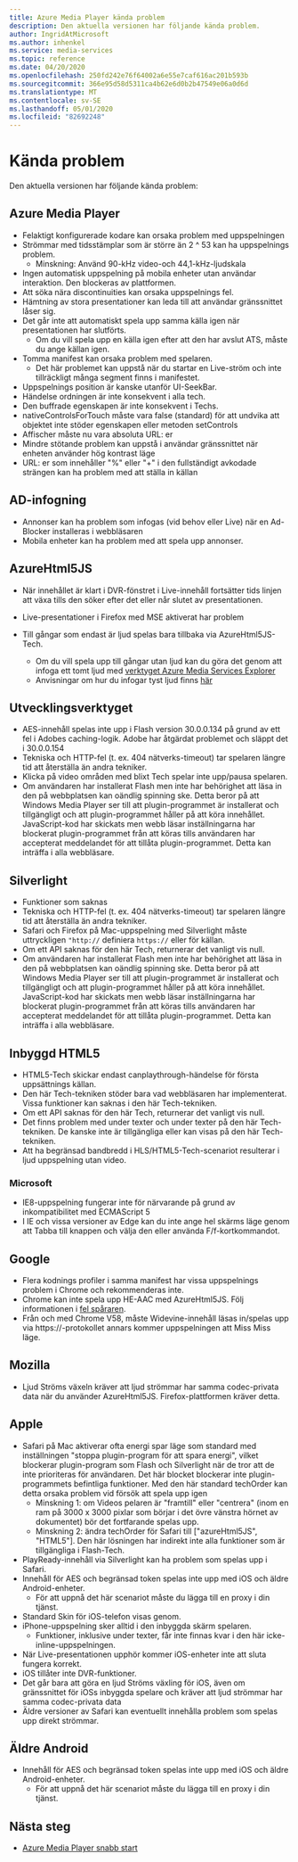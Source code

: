 ```yaml
---
title: Azure Media Player kända problem
description: Den aktuella versionen har följande kända problem.
author: IngridAtMicrosoft
ms.author: inhenkel
ms.service: media-services
ms.topic: reference
ms.date: 04/20/2020
ms.openlocfilehash: 250fd242e76f64002a6e55e7caf616ac201b593b
ms.sourcegitcommit: 366e95d58d5311ca4b62e6d0b2b47549e06a0d6d
ms.translationtype: MT
ms.contentlocale: sv-SE
ms.lasthandoff: 05/01/2020
ms.locfileid: "82692248"
---
```

# <a name="known-issues"></a>Kända problem #

Den aktuella versionen har följande kända problem:

## <a name="azure-media-player"></a>Azure Media Player ##

- Felaktigt konfigurerade kodare kan orsaka problem med uppspelningen
- Strömmar med tidsstämplar som är större än 2 ^ 53 kan ha uppspelnings problem.
  - Minskning: Använd 90-kHz video-och 44,1-kHz-ljudskala
- Ingen automatisk uppspelning på mobila enheter utan användar interaktion. Den blockeras av plattformen.
- Att söka nära discontinuities kan orsaka uppspelnings fel.
- Hämtning av stora presentationer kan leda till att användar gränssnittet låser sig.
- Det går inte att automatiskt spela upp samma källa igen när presentationen har slutförts.
  - Om du vill spela upp en källa igen efter att den har avslut ATS, måste du ange källan igen.
- Tomma manifest kan orsaka problem med spelaren.
  - Det här problemet kan uppstå när du startar en Live-ström och inte tillräckligt många segment finns i manifestet.
- Uppspelnings position är kanske utanför UI-SeekBar.
- Händelse ordningen är inte konsekvent i alla tech.
- Den buffrade egenskapen är inte konsekvent i Techs.
- nativeControlsForTouch måste vara false (standard) för att undvika att objektet inte stöder egenskapen eller metoden setControls
- Affischer måste nu vara absoluta URL: er
- Mindre stötande problem kan uppstå i användar gränssnittet när enheten använder hög kontrast läge
- URL: er som innehåller "%" eller "+" i den fullständigt avkodade strängen kan ha problem med att ställa in källan

## <a name="ad-insertion"></a>AD-infogning ##

- Annonser kan ha problem som infogas (vid behov eller Live) när en Ad-Blocker installeras i webbläsaren
- Mobila enheter kan ha problem med att spela upp annonser.

## <a name="azurehtml5js"></a>AzureHtml5JS ##

- När innehållet är klart i DVR-fönstret i Live-innehåll fortsätter tids linjen att växa tills den söker efter det eller når slutet av presentationen.
- Live-presentationer i Firefox med MSE aktiverat har problem

- Till gångar som endast är ljud spelas bara tillbaka via AzureHtml5JS-Tech.
  - Om du vill spela upp till gångar utan ljud kan du göra det genom att infoga ett tomt ljud med [verktyget Azure Media Services Explorer](https://aka.ms/amse)
  - Anvisningar om hur du infogar tyst ljud finns [här](https://azure.microsoft.com/documentation/articles/media-services-advanced-encoding-with-mes/#silent_audio)

## <a name="flash"></a>Utvecklingsverktyget ##

- AES-innehåll spelas inte upp i Flash version 30.0.0.134 på grund av ett fel i Adobes caching-logik. Adobe har åtgärdat problemet och släppt det i 30.0.0.154
- Tekniska och HTTP-fel (t. ex. 404 nätverks-timeout) tar spelaren längre tid att återställa än andra tekniker.
- Klicka på video områden med blixt Tech spelar inte upp/pausa spelaren.
- Om användaren har installerat Flash men inte har behörighet att läsa in den på webbplatsen kan oändlig spinning ske. Detta beror på att Windows Media Player ser till att plugin-programmet är installerat och tillgängligt och att plugin-programmet håller på att köra innehållet. JavaScript-kod har skickats men webb läsar inställningarna har blockerat plugin-programmet från att köras tills användaren har accepterat meddelandet för att tillåta plugin-programmet. Detta kan inträffa i alla webbläsare.  

## <a name="silverlight"></a>Silverlight ##

- Funktioner som saknas
- Tekniska och HTTP-fel (t. ex. 404 nätverks-timeout) tar spelaren längre tid att återställa än andra tekniker.
- Safari och Firefox på Mac-uppspelning med Silverlight måste uttryckligen `"http://` definiera `https://` eller för källan.
- Om ett API saknas för den här Tech, returnerar det vanligt vis null.
- Om användaren har installerat Flash men inte har behörighet att läsa in den på webbplatsen kan oändlig spinning ske. Detta beror på att Windows Media Player ser till att plugin-programmet är installerat och tillgängligt och att plugin-programmet håller på att köra innehållet. JavaScript-kod har skickats men webb läsar inställningarna har blockerat plugin-programmet från att köras tills användaren har accepterat meddelandet för att tillåta plugin-programmet. Detta kan inträffa i alla webbläsare.  

## <a name="native-html5"></a>Inbyggd HTML5 ##

- HTML5-Tech skickar endast canplaythrough-händelse för första uppsättnings källan.
- Den här Tech-tekniken stöder bara vad webbläsaren har implementerat.  Vissa funktioner kan saknas i den här Tech-tekniken.  
- Om ett API saknas för den här Tech, returnerar det vanligt vis null.
- Det finns problem med under texter och under texter på den här Tech-tekniken. De kanske inte är tillgängliga eller kan visas på den här Tech-tekniken.
- Att ha begränsad bandbredd i HLS/HTML5-Tech-scenariot resulterar i ljud uppspelning utan video.

### <a name="microsoft"></a>Microsoft ###

- IE8-uppspelning fungerar inte för närvarande på grund av inkompatibilitet med ECMAScript 5
- I IE och vissa versioner av Edge kan du inte ange hel skärms läge genom att Tabba till knappen och välja den eller använda F/f-kortkommandot.

## <a name="google"></a>Google ##

- Flera kodnings profiler i samma manifest har vissa uppspelnings problem i Chrome och rekommenderas inte.
- Chrome kan inte spela upp HE-AAC med AzureHtml5JS. Följ informationen i [fel spåraren](https://bugs.chromium.org/p/chromium/issues/detail?id=534301).
- Från och med Chrome V58, måste Widevine-innehåll läsas in/spelas upp via https://-protokollet annars kommer uppspelningen att Miss Miss läge.

## <a name="mozilla"></a>Mozilla ##

- Ljud Ströms växeln kräver att ljud strömmar har samma codec-privata data när du använder AzureHtml5JS. Firefox-plattformen kräver detta.

## <a name="apple"></a>Apple ##

- Safari på Mac aktiverar ofta energi spar läge som standard med inställningen "stoppa plugin-program för att spara energi", vilket blockerar plugin-program som Flash och Silverlight när de tror att de inte prioriteras för användaren. Det här blocket blockerar inte plugin-programmets befintliga funktioner. Med den här standard techOrder kan detta orsaka problem vid försök att spela upp igen
  - Minskning 1: om Videos pelaren är "framtill" eller "centrera" (inom en ram på 3000 x 3000 pixlar som börjar i det övre vänstra hörnet av dokumentet) bör det fortfarande spelas upp.
  - Minskning 2: ändra techOrder för Safari till ["azureHtml5JS", "HTML5"]. Den här lösningen har indirekt inte alla funktioner som är tillgängliga i Flash-Tech.
- PlayReady-innehåll via Silverlight kan ha problem som spelas upp i Safari.
- Innehåll för AES och begränsad token spelas inte upp med iOS och äldre Android-enheter.
  - För att uppnå det här scenariot måste du lägga till en proxy i din tjänst.
- Standard Skin för iOS-telefon visas genom.
- iPhone-uppspelning sker alltid i den inbyggda skärm spelaren.
  - Funktioner, inklusive under texter, får inte finnas kvar i den här icke-inline-uppspelningen.
- När Live-presentationen upphör kommer iOS-enheter inte att sluta fungera korrekt.
- iOS tillåter inte DVR-funktioner.
- Det går bara att göra en ljud Ströms växling för iOS, även om gränssnittet för iOSs inbyggda spelare och kräver att ljud strömmar har samma codec-privata data
- Äldre versioner av Safari kan eventuellt innehålla problem som spelas upp direkt strömmar.

## <a name="older-android"></a>Äldre Android ##

- Innehåll för AES och begränsad token spelas inte upp med iOS och äldre Android-enheter.
  - För att uppnå det här scenariot måste du lägga till en proxy i din tjänst.

## <a name="next-steps"></a>Nästa steg ##

- [Azure Media Player snabb start](azure-media-player-quickstart.md)